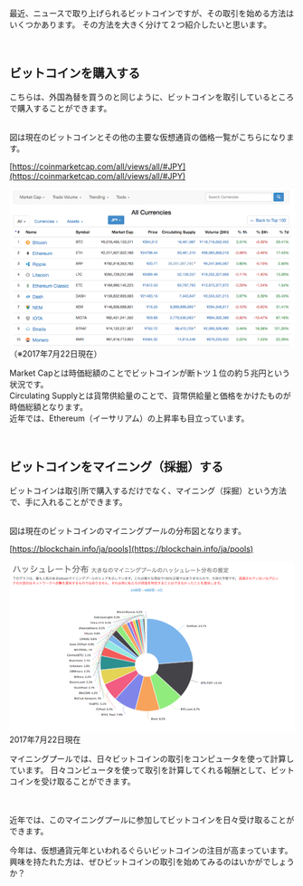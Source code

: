 
最近、ニュースで取り上げられるビットコインですが、その取引を始める方法はいくつかあります。
その方法を大きく分けて２つ紹介したいと思います。

<br>

## ビットコインを購入する  

こちらは、外国為替を買うのと同じように、ビットコインを取引しているところで購入することができます。

<br>
図は現在のビットコインとその他の主要な仮想通貨の価格一覧がこちらになります。

[https://coinmarketcap.com/all/views/all/#JPY](https://coinmarketcap.com/all/views/all/#JPY)

<img src="marketcap.png" alt="marketcap" title="marketcap">
（※2017年7月22日現在）
<br>

Market Capとは時価総額のことでビットコインが断トツ１位の約５兆円という状況です。  
Circulating Supplyとは貨幣供給量のことで、貨幣供給量と価格をかけたものが時価総額となります。  
近年では、Ethereum（イーサリアム）の上昇率も目立っています。  

<br>

## ビットコインをマイニング（採掘）する

ビットコインは取引所で購入するだけでなく、マイニング（採掘）という方法で、手に入れることができます。

<br>
図は現在のビットコインのマイニングプールの分布図となります。

[https://blockchain.info/ja/pools](https://blockchain.info/ja/pools)


<img src="mining%20pools.png" alt="miningpools" title="miningpools">
2017年7月22日現在

マイニングプールでは、日々ビットコインの取引をコンピュータを使って計算しています。
日々コンピュータを使って取引を計算してくれる報酬として、ビットコインを受け取ることができます。

<br>
<br>
近年では、このマイニングプールに参加してビットコインを日々受け取ることができます。

<br>

今年は、仮想通貨元年といわれるぐらいビットコインの注目が高まっています。
興味を持たれた方は、ぜひビットコインの取引を始めてみるのはいかがでしょうか？
